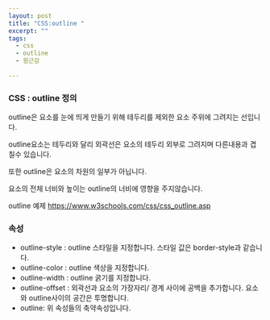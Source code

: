 ```yaml
---
layout: post
title: "CSS:outline "
excerpt: ""
tags: 
  - css
  - outline
  - 원근감
  
---
```


### CSS : outline 정의

outline은 요소를 눈에 띄게 만들기 위해 테두리를 제외한 요소  주위에 그려지는 선입니다.

outline요소는 테두리와 달리 외곽선은 요소의 테두리 외부로 그려지며 다른내용과 겹칠수 있습니다.

또한 outline은 요소의 차원의 일부가 아닙니다. 

요소의 전체 너비와 높이는 outline의 너비에 영향을 주지않습니다.

outline 예제 <https://www.w3schools.com/css/css_outline.asp>

### 속성

+ outline-style : outline 스타일을 지정합니다. 스타일 값은 border-style과 같습니다.
+ outline-color : outline 색상을 지정합니다.
+ outline-width : outline 굵기를 지정합니다.
+ outline-offset : 외곽선과 요소의 가장자리/ 경계 사이에 공백을 추가합니다. 요소와 outline사이의 공간은 투명합니다.
+ outline: 위 속성들의 축약속성입니다.
